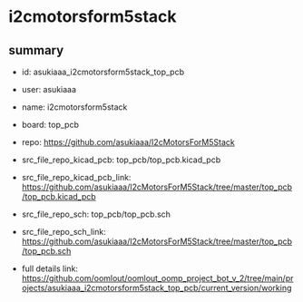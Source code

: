 # i2cmotorsform5stack
 
## summary 
* id: asukiaaa_i2cmotorsform5stack_top_pcb
* user: asukiaaa
* name: i2cmotorsform5stack
* board: top_pcb
* repo: https://github.com/asukiaaa/I2cMotorsForM5Stack
* src_file_repo_kicad_pcb: top_pcb/top_pcb.kicad_pcb
* src_file_repo_kicad_pcb_link: https://github.com/asukiaaa/I2cMotorsForM5Stack/tree/master/top_pcb/top_pcb.kicad_pcb


* src_file_repo_sch: top_pcb/top_pcb.sch
* src_file_repo_sch_link: https://github.com/asukiaaa/I2cMotorsForM5Stack/tree/master/top_pcb/top_pcb.sch
* full details link: https://github.com/oomlout/oomlout_oomp_project_bot_v_2/tree/main/projects/asukiaaa_i2cmotorsform5stack_top_pcb/current_version/working  






